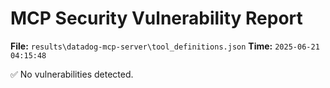 # MCP Security Vulnerability Report
**File:** `results\datadog-mcp-server\tool_definitions.json`
**Time:** `2025-06-21 04:15:48`

✅ No vulnerabilities detected.